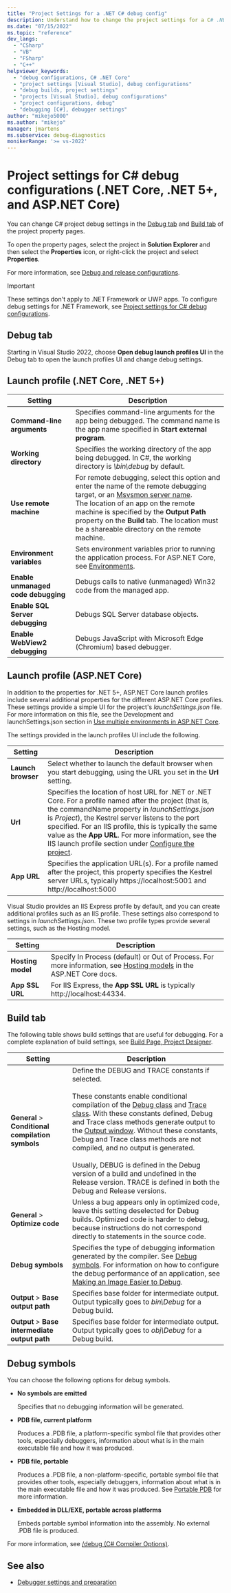 ```yaml
---
title: "Project Settings for a .NET C# debug config"
description: Understand how to change the project settings for a C# .NET 5+ or .NET Core debug configuration in Visual Studio, using the Debug tab and Build tab of the project property pages.
ms.date: "07/15/2022"
ms.topic: "reference"
dev_langs:
  - "CSharp"
  - "VB"
  - "FSharp"
  - "C++"
helpviewer_keywords:
  - "debug configurations, C# .NET Core"
  - "project settings [Visual Studio], debug configurations"
  - "debug builds, project settings"
  - "projects [Visual Studio], debug configurations"
  - "project configurations, debug"
  - "debugging [C#], debugger settings"
author: "mikejo5000"
ms.author: "mikejo"
manager: jmartens
ms.subservice: debug-diagnostics
monikerRange: '>= vs-2022'
---
```

# Project settings for C# debug configurations (.NET Core, .NET 5+, and ASP.NET Core)

You can change C# project debug settings in the [Debug tab](#debug-tab) and [Build tab](#build-tab) of the project property pages.

To open the property pages, select the project in **Solution Explorer** and then select the **Properties** icon, or right-click the project and select **Properties**.

For more information, see [Debug and release configurations](how-to-set-debug-and-release-configurations.md).

>[!IMPORTANT]
>These settings don't apply to .NET Framework or UWP apps. To configure debug settings for .NET Framework, see [Project settings for C# debug configurations](../debugger/project-settings-for-csharp-debug-configurations.md).

## Debug tab

Starting in Visual Studio 2022, choose **Open debug launch profiles UI** in the Debug tab to open the launch profiles UI and change debug settings.

## Launch profile (.NET Core, .NET 5+)

|Setting|Description|
|-------------------------------------| - |
|**Command-line arguments** | Specifies command-line arguments for the app being debugged. The command name is the app name specified in **Start external program**. |
|**Working directory** | Specifies the working directory of the app being debugged. In C#, the working directory is *\bin\debug* by default. |
|**Use remote machine**|For remote debugging, select this option and enter the name of the remote debugging target, or an [Msvsmon server name](../debugger/remote-debugging.md). <br />The location of an app on the remote machine is specified by the **Output Path** property on the **Build** tab. The location must be a shareable directory on the remote machine. |
|**Environment variables**|Sets environment variables prior to running the application process. For ASP.NET Core, see [Environments](/aspnet/core/fundamentals/environments#environments-1).|
|**Enable unmanaged code debugging** | Debugs calls to native (unmanaged) Win32 code from the managed app. |
|**Enable SQL Server debugging** | Debugs SQL Server database objects. |
|**Enable WebView2 debugging**| Debugs JavaScript with Microsoft Edge (Chromium) based debugger.|

## Launch profile (ASP.NET Core)

In addition to the properties for .NET 5+, ASP.NET Core launch profiles include several additional properties for the different ASP.NET Core profiles. These settings provide a simple UI for the project's *launchSettings.json* file. For more information on this file, see the Development and launchSettings.json section in [Use multiple environments in ASP.NET Core](/aspnet/core/fundamentals/environments).

The settings provided in the launch profiles UI include the following.

|Setting|Description|
|-------------------------------------| - |
|**Launch browser**|Select whether to launch the default browser when you start debugging, using the URL you set in the **Url** setting.|
|**Url**|Specifies the location of host URL for .NET or .NET Core. For a profile named after the project (that is, the commandName property in *launchSettings.json* is *Project*), the Kestrel server listens to the port specified. For an IIS profile, this is typically the same value as the **App URL**. For more information, see the IIS launch profile section under [Configure the project](/aspnet/core/host-and-deploy/iis/development-time-iis-support#configure-the-project).|
|**App URL**|Specifies the application URL(s). For a profile named after the project, this property specifies the Kestrel server URLs, typically https://localhost:5001 and http://localhost:5000|

Visual Studio provides an IIS Express profile by default, and you can create additional profiles such as an IIS profile. These settings also correspond to settings in *launchSettings.json*. These two profile types provide several settings, such as the Hosting model.

|Setting|Description|
|-------------------------------------| - |
|**Hosting model**|Specify In Process (default) or Out of Process. For more information, see [Hosting models](/aspnet/core/host-and-deploy/aspnet-core-module#hosting-models) in the ASP.NET Core docs.|
|**App SSL URL**|For IIS Express, the **App SSL URL** is typically http://localhost:44334.|

## Build tab

The following table shows build settings that are useful for debugging. For a complete explanation of build settings, see [Build Page, Project Designer](../ide/reference/build-page-project-designer-csharp.md).

|Setting|Description|
|-------------|-----------------|
|**General** > **Conditional compilation symbols**|Define the DEBUG and TRACE constants if selected.<br /><br /> These constants enable conditional compilation of the [Debug class](/dotnet/api/system.diagnostics.debug) and [Trace class](/dotnet/api/system.diagnostics.trace). With these constants defined, Debug and Trace class methods generate output to the [Output window](../ide/reference/output-window.md). Without these constants, Debug and Trace class methods are not compiled, and no output is generated.<br /><br />Usually, DEBUG is defined in the Debug version of a build and undefined in the Release version. TRACE is defined in both the Debug and Release versions.|
|**General** > **Optimize code**|Unless a bug appears only in optimized code, leave this setting deselected for Debug builds. Optimized code is harder to debug, because instructions do not correspond directly to statements in the source code.|
|**Debug symbols**|Specifies the type of debugging information generated by the compiler. See [Debug symbols](#debug-symbols). For information on how to configure the debug performance of an application, see [Making an Image Easier to Debug](/dotnet/framework/debug-trace-profile/making-an-image-easier-to-debug).|
|**Output** > **Base output path**|Specifies base folder for intermediate output. Output typically goes to *bin\Debug* for a Debug build.|
|**Output** > **Base intermediate output path**|Specifies base folder for intermediate output. Output typically goes to *obj\Debug* for a Debug build.|

## Debug symbols

You can choose the following options for debug symbols.

- **No symbols are emitted**

   Specifies that no debugging information will be generated.

- **PDB file, current platform**

   Produces a .PDB file, a platform-specific symbol file that provides other tools, especially debuggers, information about what is in the main executable file and how it was produced.

- **PDB file, portable**

   Produces a .PDB file, a non-platform-specific, portable symbol file that provides other tools, especially debuggers, information about what is in the main executable file and how it was produced. See [Portable PDB](https://github.com/dotnet/core/blob/master/Documentation/diagnostics/portable_pdb.md) for more information.

- **Embedded in DLL/EXE, portable across platforms**

   Embeds portable symbol information into the assembly. No external .PDB file is produced.

For more information, see [/debug (C# Compiler Options)](/dotnet/csharp/language-reference/compiler-options/debug-compiler-option).

## See also

- [Debugger settings and preparation](../debugger/debugger-settings-and-preparation.md)